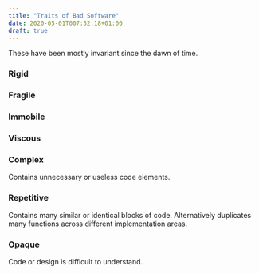 ```yaml
---
title: "Traits of Bad Software"
date: 2020-05-01T007:52:18+01:00
draft: true
---
```


These have been mostly invariant since the dawn of time.

### Rigid


### Fragile


### Immobile


### Viscous



### Complex

Contains unnecessary or useless code elements.

### Repetitive

Contains many similar or identical blocks of code.  Alternatively duplicates many functions across different implementation areas.

### Opaque

Code or design is difficult to understand.
